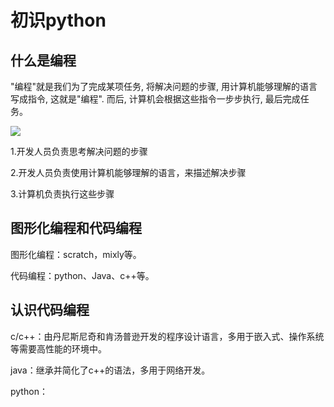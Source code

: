 # 初识python

## 什么是编程 

"编程"就是我们为了完成某项任务, 将解决问题的步骤, 用计算机能够理解的语言写成指令, 这就是"编程". 而后, 计算机会根据这些指令一步步执行, 最后完成任务。

![](https://pic1.zhimg.com/v2-74012c4e53b07e0cb7f04ab0e6e1597c_r.jpg)

1.开发人员负责思考解决问题的步骤

2.开发人员负责使用计算机能够理解的语言，来描述解决步骤

3.计算机负责执行这些步骤

## 图形化编程和代码编程

图形化编程：scratch，mixly等。

代码编程：python、Java、c++等。

## 认识代码编程

c/c++：由丹尼斯尼奇和肯汤普逊开发的程序设计语言，多用于嵌入式、操作系统等需要高性能的环境中。

java：继承并简化了c++的语法，多用于网络开发。

python：  